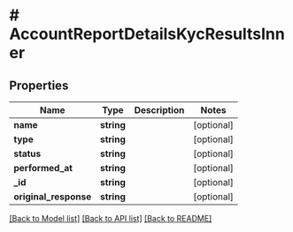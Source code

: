# # AccountReportDetailsKycResultsInner

## Properties

Name | Type | Description | Notes
------------ | ------------- | ------------- | -------------
**name** | **string** |  | [optional]
**type** | **string** |  | [optional]
**status** | **string** |  | [optional]
**performed_at** | **string** |  | [optional]
**_id** | **string** |  | [optional]
**original_response** | **string** |  | [optional]

[[Back to Model list]](../../README.md#models) [[Back to API list]](../../README.md#endpoints) [[Back to README]](../../README.md)

